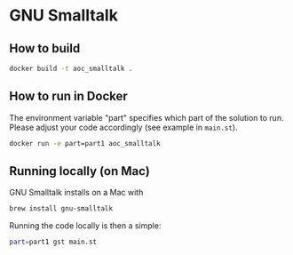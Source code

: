 # GNU Smalltalk

## How to build
```bash
docker build -t aoc_smalltalk .
```

## How to run in Docker
The environment variable "part" specifies which part of the solution to run. Please adjust your code accordingly (see example in ``main.st``).
```bash
docker run -e part=part1 aoc_smalltalk
```

## Running locally (on Mac)
GNU Smalltalk installs on a Mac with 

```bash 
brew install gnu-smalltalk
```

Running the code locally is then a simple:
```bash
part=part1 gst main.st
```


